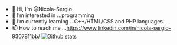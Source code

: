 - 👋 Hi, I’m @Nicola-Sergio
- 👀 I’m interested in ...programming
- 🌱 I’m currently learning ...C++/HTML/CSS and PHP languages.
- 📫 How to reach me ...https://www.linkedin.com/in/nicola-sergio-9307811bb/
![Github stats](https://github-readme-stats.vercel.app/api?username=Nicola_Sergio)
